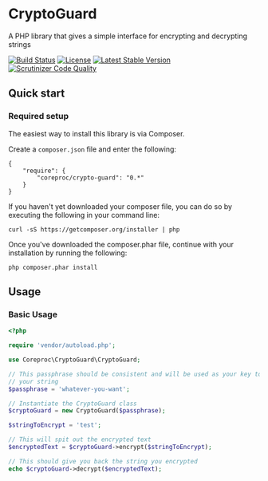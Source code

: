 CryptoGuard
========

A PHP library that gives a simple interface for encrypting and decrypting strings

[![Build Status](https://travis-ci.org/CoreProc/crypto-guard.svg?branch=master)](https://travis-ci.org/CoreProc/crypto-guard)
[![License](https://poser.pugx.org/coreproc/crypto-guard/license.svg)](https://packagist.org/packages/coreproc/crypto-guard)
[![Latest Stable Version](https://poser.pugx.org/coreproc/crypto-guard/v/stable.svg)](https://packagist.org/packages/coreproc/crypto-guard)
[![Scrutinizer Code Quality](https://scrutinizer-ci.com/g/CoreProc/crypto-guard/badges/quality-score.png?b=master)](https://scrutinizer-ci.com/g/CoreProc/crypto-guard/?branch=master)

## Quick start

### Required setup

The easiest way to install this library is via Composer.

Create a `composer.json` file and enter the following:

    {
        "require": {
            "coreproc/crypto-guard": "0.*"
        }
    }

If you haven't yet downloaded your composer file, you can do so by executing the following in your command line:

    curl -sS https://getcomposer.org/installer | php

Once you've downloaded the composer.phar file, continue with your installation by running the following:

    php composer.phar install

## Usage

### Basic Usage

```php
<?php

require 'vendor/autoload.php';

use Coreproc\CryptoGuard\CryptoGuard;

// This passphrase should be consistent and will be used as your key to encrypt/decrypt
// your string
$passphrase = 'whatever-you-want';

// Instantiate the CryptoGuard class
$cryptoGuard = new CryptoGuard($passphrase);

$stringToEncrypt = 'test';

// This will spit out the encrypted text
$encryptedText = $cryptoGuard->encrypt($stringToEncrypt);

// This should give you back the string you encrypted
echo $cryptoGuard->decrypt($encryptedText);
```

